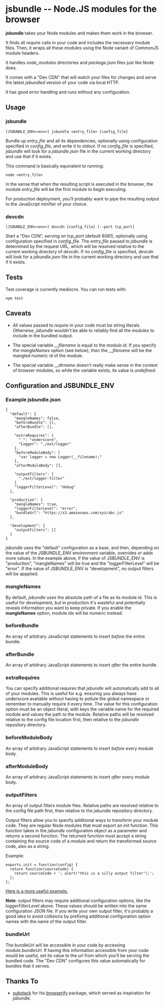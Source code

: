# jsbundle -- Node.JS modules for the browser

**jsbundle** takes your Node modules and makes them work in the browser.

It finds all *require* calls in your code and includes the necessary module files. Then, it wraps all these modules using the Node variant of CommonJS module headers.

It handles *node\_modules* directories and *package.json* files just like Node does.

It comes with a "Dev CDN" that will watch your files for changes and serve the latest *jsbundled* version of your code via local HTTP.

It has good error handling and runs without any configuration.

## Usage

### jsbundle

    [JSBUNDLE_ENV=<env>] jsbundle <entry_file> [config_file]

Bundle up *entry\_file* and all its dependencies, optionally using configuration specified in *config\_file*, and write it to *stdout*.
If no *config\_file* is specified, *jsbundle* will look for a *jsbundle.json* file in the current working directory and use that if it exists.

This command is basically equivalent to running:

    node <entry_file>

in the sense that when the resulting script is executed in the browser, the module *entry\_file* will be the first module to begin executing.

For production deployment, you'll probably want to pipe the resulting output to the JavaScript minifier of your choice.

### devcdn

    [JSBUNDLE_ENV=<env>] devcdn [config_file] [--port tcp_port]

Start a "Dev CDN", serving on *tcp\_port* (default 8081), optionally using configuration specified in *config\_file*.
The *entry\_file* passed to *jsbundle* is determined by the request URL, which will be resolved relative to the current working directory of *devcdn*.
If no *config\_file* is specified, *devcdn* will look for a *jsbundle.json* file in the current working directory and use that if it exists.

## Tests

Test coverage is currently mediocre. You can run tests with:

    npm test

## Caveats

* All values passed to *require* in your code must be string literals. Otherwise, *jsbundle* wouldn't be able to reliably find all the modules to include in the bundled output.

* The special variable *\_\_filename* is equal to the *module.id*. If you specify the *mangleNames* option (see below), then the *\_\_filename* will be the mangled numeric id of the module.

* The special variable *\_\_dirname* doesn't really make sense in the context of browser modules, so while the variable exists, its value is *undefined*.

## Configuration and JSBUNDLE\_ENV

### Example jsbundle.json

    {
      "default": {
        "mangleNames": false,
        "beforeBundle": [],
        "afterBundle": [],

        "extraRequires": {
          "_": "underscore",
          "Logger": "./ext/logger"
        },
        "beforeModuleBody": [
          "var logger = new Logger(__filename);"
        ],
        "afterModuleBody": [],

        "outputFilters": [
          "./ext/logger-filter"
        ]
        "loggerFilterLevel": "debug"
      },

      "production": {
        "mangleNames": true,
        "loggerFilterLevel": "error",
        "bundleUrl": "https://s3.amazonaws.com/xyz/abc.js"
      },

      "development": {
        "outputFilters": []
      }
    }

*jsbundle* uses the "default" configuration as a base, and then, depending on the value of the JSBUNDLE\_ENV environment variable, overrides or adds more values.
In the example above, if the value of JSBUNDLE\_ENV is "production", "mangleNames" will be true and the "loggerFilterLevel" will be "error".
If the value of JSBUNDLE\_ENV is "development", no output filters will be appplied.

### mangleNames
By default, *jsbundle* uses the absolute path of a file as its module id. This is useful for development, but in production it's wasteful and potentially reveals information you want to keep private. If you enable the **mangleNames** option, module ids will be numeric instead.

### beforeBundle
An array of arbitrary JavaScript statements to insert *before* the entire bundle.

### afterBundle
An array of arbitrary JavaScript statements to insert *after* the entire bundle.

### extraRequires
You can specify additional requires that *jsbundle* will automatically add to all of your modules. This is useful for e.g. ensuring you always have underscore available without having to pollute the global namespace or remember to manually require it every time. The value for this configuration option must be an object literal, with keys the variable name for the required module and values the path to the module. Relative paths will be resolved relative to the config file location first, then relative to the *jsbundle* repository directory.

### beforeModuleBody
An array of arbitrary JavaScript statements to insert *before* every module body.

### afterModuleBody
An array of arbitrary JavaScript statements to insert *after* every module body.

### outputFilters
An array of output filters module files. Relative paths are resolved relative to the config file path first, then relative to the *jsbundle* repository directory.

Output filters allow you to specify additional ways to transform your module code. They are regular Node modules that must export an *init* function. This function takes in the *jsbundle* configuration object as a parameter and returns a second function. The returned function must accept a string containing the source code of a module and return the transformed source code, also as a string.

Example:

    exports.init = function(config) {
      return function(sourceCode) {
        return sourceCode + '; alert("this is a silly output filter");';
      };
    };

[Here is a more useful example.](https://github.com/proxv/jsbundle/blob/master/ext/logger-filter.js)

**Note**: output filters may require additional configuration options, like the *loggerFilterLevel* above. These values should be written into the same configuration JSON file. If you write your own output filter, it's probably a good idea to avoid collisions by prefixing additional configuration option names with the name of the output filter.

### bundleUrl
The bundleUrl will be accessible in your code by accessing *module.bundleUrl*. If having this information accessible from your code would be useful, set its value to the url from which you'll be serving the bundled code.
The "Dev CDN" configures this value automatically for bundles that it serves.

## Thanks To

* [substack](https://github.com/substack) for his [browserify](https://github.com/substack/node-browserify) package, which served as inspiration for *jsbundle*.

